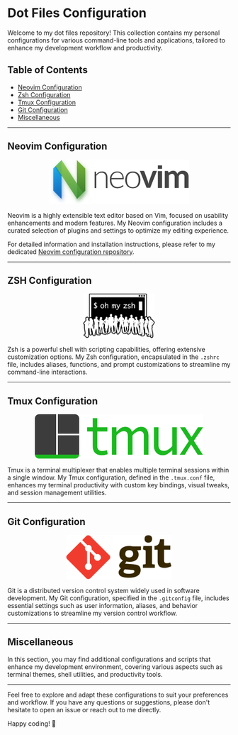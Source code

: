 
# Dot Files Configuration

Welcome to my dot files repository! This collection contains my personal configurations for various command-line tools and applications, tailored to enhance my development workflow and productivity.

## Table of Contents

- [Neovim Configuration](#neovim-configuration)
- [Zsh Configuration](#zsh-configuration)
- [Tmux Configuration](#tmux-configuration)
- [Git Configuration](#git-configuration)
- [Miscellaneous](#miscellaneous)

---

## Neovim Configuration <a name="neovim-configuration"></a>

<div style="text-align: center;">
    <img src="assets/neovim-logo-shadow.png" alt="Neovim Logo" height="100" />
</div>

Neovim is a highly extensible text editor based on Vim, focused on usability enhancements and modern features. My Neovim configuration includes a curated selection of plugins and settings to optimize my editing experience.

For detailed information and installation instructions, please refer to my dedicated [Neovim configuration repository](https://github.com/JuanS3/nvim).

---

## ZSH Configuration <a name="zsh-configuration"></a>

<div style="text-align: center;">
    <img src="assets/OMZLogo.jpg" alt="Zsh Logo" height="100" />
</div>

Zsh is a powerful shell with scripting capabilities, offering extensive customization options. My Zsh configuration, encapsulated in the `.zshrc` file, includes aliases, functions, and prompt customizations to streamline my command-line interactions.

---

## Tmux Configuration <a name="tmux-configuration"></a>

<div style="text-align: center;">
    <img src="assets/Tmux_logo.png" alt="Tmux Logo" height="100" />
</div>

Tmux is a terminal multiplexer that enables multiple terminal sessions within a single window. My Tmux configuration, defined in the `.tmux.conf` file, enhances my terminal productivity with custom key bindings, visual tweaks, and session management utilities.

---

## Git Configuration <a name="git-configuration"></a>

<div style="text-align: center;">
    <img src="assets/git-logo.svg" alt="Git Logo" height="100" />
</div>

Git is a distributed version control system widely used in software development. My Git configuration, specified in the `.gitconfig` file, includes essential settings such as user information, aliases, and behavior customizations to streamline my version control workflow.

---

## Miscellaneous <a name="miscellaneous"></a>

In this section, you may find additional configurations and scripts that enhance my development environment, covering various aspects such as terminal themes, shell utilities, and productivity tools.

---

Feel free to explore and adapt these configurations to suit your preferences and workflow. If you have any questions or suggestions, please don't hesitate to open an issue or reach out to me directly.

Happy coding! 🚀
